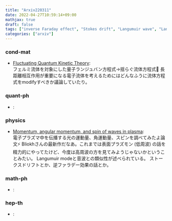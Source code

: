 ```yaml
---
title: "Arxiv220311"
date: 2022-04-27T10:59:14+09:00
mathjax: true
draft: false
tags: ["inverse Faraday effect", "Stokes drift", "Langumuir wave", "Langevin noise", "long-range interaction", "Navier-Stokes"]
categories: ["arxiv"]
---
```

### cond-mat
- [Fluctuating Quantum Kinetic Theory](https://arxiv.org/abs/2203.05521):  
フェルミ流体を対象にした量子ランジュバン方程式→揺らぐ流体方程式🌊
長距離相互作用が重要になる電子流体を考えるためにはどんなふうに流体方程式をmodifyすべきか議論していたり。

### quant-ph
- []():  


### physics
- [Momentum, angular momentum, and spin of waves in plasma](https://arxiv.org/abs/2203.05240):  
電子プラズマ中を伝播する光の運動量、角運動量、スピンを調べてみたよ論文⚡️
Bliokhさんの最新作だなあ。これまでは表面プラズモン (低周波) の話を精力的にやってたけど、今度は高周波の方を見てみようじゃないかということみたい。
Langumuir modeと音波との類似性が述べられている。
ストークスドリフトとか、逆ファラデー効果の話とか。


### math-ph
- []():  


### hep-th
- []():  
